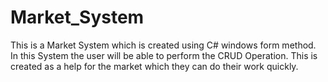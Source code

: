 # Market_System
This is a Market System which is created using C# windows form method. 
In this System the user will be able to perform the CRUD Operation.
This is created as a help for the market which they can do their work quickly.
